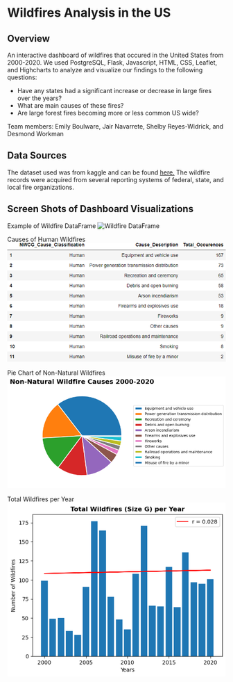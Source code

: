 <h1> Wildfires Analysis in the US </h1>

<h2> Overview </h2>

An interactive dashboard of wildfires that occured in the United States from 2000-2020. We used PostgreSQL, Flask, Javascript, HTML, CSS, Leaflet, and Highcharts to analyze and visualize our findings to the following questions:

* Have any states had a significant increase or decrease in large fires over the years?
* What are main causes of these fires?
* Are large forest fires becoming more or less common US wide?


Team members: Emily Boulware, Jair Navarrete, Shelby Reyes-Widrick, and Desmond Workman

<h2> Data Sources </h2>

The dataset used was from kaggle and can be found [here.](https://www.kaggle.com/datasets/behroozsohrabi/us-wildfire-records-6th-edition 'US Wildfires') 
The wildfire records were acquired from several reporting systems of federal, state, and local fire organizations. 

<h2> Screen Shots of Dashboard Visualizations</h2>

Example of Wildfire DataFrame
![Wildfire DataFrame](https://github.com/emilymees/ProjectThree/blob/main/images/wildfires_df.png)

Causes of Human Wildfires
![Types of Human Wildfires](https://github.com/emilymees/ProjectThree/blob/main/images/humanFires_df.png)

Pie Chart of Non-Natural Wildfires
![Pie Chart](https://github.com/emilymees/ProjectThree/blob/main/images/non-natural_causes.png)

Total Wildfires per Year
![Bar Graph](https://github.com/emilymees/ProjectThree/blob/main/images/yearly_fire_total.png)
